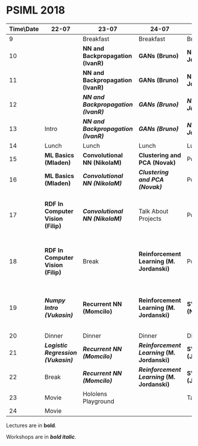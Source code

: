# PSIML 2018

|Time\Date | 22-07                                  | 23-07                                  | 24-07                                      | 25-07                             | 26-07               | 27-07                                                              | 28-07                        | 29-07                          | 30-07               | 31-07     |
|----------|----------------------------------------|----------------------------------------|--------------------------------------------|-----------------------------------|---------------------|--------------------------------------------------------------------|------------------------------|--------------------------------|---------------------|-----------|
|9         |                                        | Breakfast                              | Breakfast                                  | Breakfast                         | Breakfast           | Breakfast                                                          | Breakfast                    | Breakfast                      | Breakfast           | Breakfast |
|10        |                                        | **NN and Backpropagation (IvanR)**     | **GANs (Bruno)**                           | **NLP (M. Jovanovic/Danijela)**   | Hike                | **SLAM (Filip)**                                                   | **ML in Medicine (Olivera)** | **Invited Talk (Andrew)**      |                     | Leave     |
|11        |                                        | **NN and Backpropagation (IvanR)**     | **GANs (Bruno)**                           | **NLP (M. Jovanovic/Danijela)**   | Hike                | **SLAM (Filip)**                                                   | **ML in Medicine (Olivera)** | **Invited Talk (Andrew)**      |                     |           |
|12        |                                        | **_NN and Backpropagation (IvanR)_**   | **_GANs (Bruno)_**                         | **_NLP (M. Jovanovic/Danijela)_** | Hike                |                                                                    |                              |                                |                     |           |
|13        | Intro                                  | **_NN and Backpropagation (IvanR)_**   | **_GANs (Bruno)_**                         | **_NLP (M. Jovanovic/Danijela)_** | Hike                |                                                                    |                              |                                |                     |           |
|14        | Lunch                                  | Lunch                                  | Lunch                                      | Lunch                             | Lunch               | Lunch                                                              | Lunch                        | Lunch                          | Lunch               |           |
|15        | **ML Basics (Mladen)**                 | **Convolutional NN (NikolaM)**         | **Clustering and PCA (Novak)**             | Pool                              | Hike                |                                                                    |                              |                                | Presenting Projects |           |
|16        | **ML Basics (Mladen)**                 | **_Convolutional NN (NikolaM)_**       | **_Clustering and PCA (Novak)_**           | Pool                              | Hike                |                                                                    |                              |                                | Presenting Projects |           |
|17        | **RDF In Computer Vision (Filip)**     | **_Convolutional NN (NikolaM)_**       | Talk About Projects                        | Pool                              | Hike                | **Supervised learning algorithms: Design and Evaluation (Mladen)** |                              |                                | Presenting Projects |           |
|18        | **RDF In Computer Vision (Filip)**     | Break                                  | **Reinforcement Learning (M. Jordanski)**  | Pool                              | Hike                | **Supervised learning algorithms: Design and Evaluation (Mladen)** |                              |                                | Presenting Projects |           |
|19        | **_Numpy Intro (Vukasin)_**            | **Recurrent NN (Momcilo)**             | **Reinforcement Learning (M. Jordanski)**  | **SVM Applications (NikolaT)**    | Hololens Playground | **Supervised learning algorithms: Design and Evaluation (Mladen)** |                              |                                | Presenting Projects |           |
|20        | Dinner                                 | Dinner                                 | Dinner                                     | Dinner                            | Dinner              | Dinner                                                             | Dinner                       | Dinner                         | Barbecue            |           |
|21        | **_Logistic Regression (Vukasin)_**    | **_Recurrent NN (Momcilo)_**           | **_Reinforcement Learning_ (M. Jordanski)**| **SVM adn RKHS (Jovana)**         | Kick Off Projects   | Project related scrum                                              | Project related scrum        | Project related scrum          | Barbecue            |           |
|22        | Break                                  | **_Recurrent NN (Momcilo)_**           | **_Reinforcement Learning_ (M. Jordanski)**| **SVM adn RKHS (Jovana)**         |                     |                                                                    |                              |                                | Barbecue            |           |
|23        | Movie                                  | Hololens Playground                    |                                            | Talk About Projects               |                     |                                                                    |                              |                                | Barbecue            |           |
|24        | Movie                                  |                                        |                                            |                                   |                     |                                                                    |                              |                                | Barbecue            |           |

Lectures are in **bold**.

Workshops are in **_bold italic_**.
